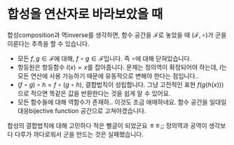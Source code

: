# 합성을 연산자로 바라보았을 때

합성composition과 역inverse를 생각하면, 함수 공간을 $\mathcal{F}$로 놓았을 때 $(\mathcal{F},\circ)$가 군을 이룬다는 추측을 할 수 있습니다.

* 모든 $f,g \in \mathcal{F}$에 대해, $f \circ g \in \mathcal{F}$입니다. 즉 $\circ$에 대해 닫혀있습니다.
* 항등원은 항등함수 $I(x)=x$를 잡아줍니다. 문제는 정의역이 확정되어야 하는데, $I$는 모든 연산에 사용 가능하기 때문에 유동적으로 변해야 한다는 점입니다..
* $(f \circ g ) \circ h = f \circ (g \circ h )$, 결합법칙이 성립합니다. 그냥 고전적인 표현 $f(g(h(x)))$으로 적으면 똑같은 값을 반환한다는 것을 쉽게 알 수 있어요.
* 모든 함수들에 대해 역함수가 존재하.. 이것도 조금 애매하네요. 함수 공간을 일대일 대응bijective function 공간으로 고쳐야겠습니다.



합성의 결합법칙에 대해 고민하다 적은 뻘글이 되었군요 ㅎㅎ;; 정의역과 공역이 생각보다 다루가 까다로워서 군을 만드는 것은 실패했습니다.
